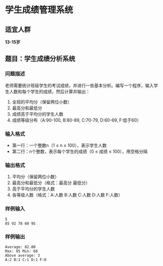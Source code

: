 # 学生成绩管理系统

## 适宜人群

**13-15岁**

## 题目：学生成绩分析系统

### 问题描述
老师需要统计班级学生的考试成绩，并进行一些基本分析。编写一个程序，输入学生人数和每个学生的成绩，然后计算并输出：
1. 全班的平均分（保留两位小数）
2. 最高分和最低分
3. 成绩高于平均分的学生人数
4. 成绩等级分布（A:90-100, B:80-89, C:70-79, D:60-69, F:低于60）

### 输入格式
- 第一行：一个整数n（1 ≤ n ≤ 100），表示学生人数
- 第二行：n个整数，表示每个学生的成绩（0 ≤ 成绩 ≤ 100），用空格分隔

### 输出格式
1. 平均分（保留两位小数）
2. 最高分和最低分（格式：最高分 最低分）
3. 高于平均分的学生人数
4. 各等级人数（格式：A:人数 B:人数 C:人数 D:人数 F:人数）

### 样例输入
```
5
85 92 78 60 95
```

### 样例输出
```
Average: 82.00
Max: 95 Min: 60
Above average: 3
A:2 B:1 C:1 D:1 F:0
```